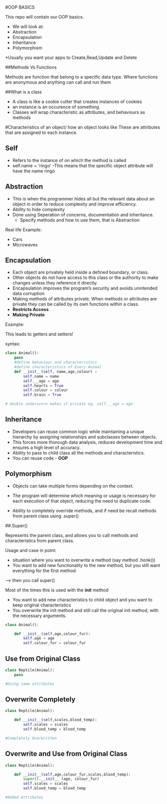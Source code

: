 #OOP BASICS

This repo will contain our OOP basics. 

- We will look at: 
 - Abstraction 
 - Encapsulation 
 - Inheritance 
 - Polymorphism 


*Usually you want your apps to Create,Read,Update and Delete

##Methods Vs Functions

Methods are function that belong to a specific data type. 
Where functions are anonymous and anything can call and run them 

##What is a class

- A class is like a cookie cutter that creates instances of cookies 
-  an instance is an occurence of something. 
- Classes will wrap characteristic as attributes, and behaviours as methods

#Characteristics of an object/ how an object looks like
These are attributes that are assigned to each instance.

## Self
- Refers to the instance of on which the method is called 
- self.name = 'ringo'
-This means that the specific object attribute will have the name ringo 

## Abstraction 
- This is when the programmer hides all but the relevant data about an object in order to reduce complexity and improve efficiency.
- Ability to hide complexity
- Done using Seperation of concerns, documentation and inheritance.
  - Specify methods and how to use them, that is Abstraction 

Real life Example:
- Cars
- Microwaves

## Encapsulation
- Each object are privately held inside a defined boundary, or class.
- Other objects do not have access to this class or the authority to make changes unless they reference it directly.
- Encapsulation improves the program’s security and avoids unintended data corruption
- Making methods of attributes private, When methods or attributes are private they can be called by its own functions within a class. 
- **Restricts Access**
- **Making Private**

Example:

This leads to getters and setters!

syntax: 

```Python
class Animal():
    pass
    #define behaviour and characteristics
    #define characteristics of Every Animal
    def __init__(self, name,age,colour) :
        self.name = name
        self.__age = age
        self.hearts = True
        self.colour = colour
        self.brain = True

# double underscore makes it private eg. self.__age = age

```
## Inheritance
 - Developers can reuse common logic while maintaining a unique hierarchy by assigning relationships and subclasses between objects.
 - This forces more thorough data analysis, reduces development time and ensures a high level of accuracy.
 - Ability to pass to child class all the methods and characteristics.
 - You can reuse code - **OOP**

## Polymorphism
-  Objects can take multiple forms depending on the context.
- The program will determine which meaning or usage is necessary for each execution of that object, reducing the need to duplicate code.

- Ability to completely override methods, and if need be recall methods from parent class
using .super()


##.Super()

Represents the parent class, and allows you to call methods and characteristics from parent class. 

Usage and case in point:
- situation where you want to overwrite a method (say method .honk())
- You want to add new functionality to the new method, but you still want everything for the first method

--> then you call super()

Most of the times this is used with the __init__ method 
- You want to add new characteristics to child object and you want to keep original characteristics
- You overwrite the init method and still call  the original init method, with the necessary arguments.

```Python
class Animal():

    def __init__(self,age,colour_fur):
        self.age = age
        self.colour_fur = colour_fur    

```

## Use from Original Class

```Python
class Reptile(Animal):
    pass

#Using same attributes
```

## Overwrite Completely
```Python
class Reptile(Animal):

    def __init__(self,scales,blood_temp):
        self.scales = scales
        self.blood_temp = blood_temp

#Completely Overwritten

```
## Overwrite and Use from Original Class
```Python
class Reptile(Animal):

    def __init__(self,age,colour_fur,scales,blood_temp):
        super().__init__ (age, colour_fur)
        self.scales = scales
        self.blood_temp = blood_temp

#Added Attributes

```





